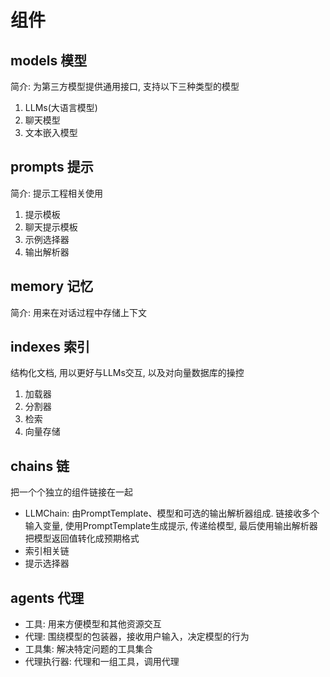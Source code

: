 # 组件
## models 模型
简介: 为第三方模型提供通用接口, 支持以下三种类型的模型
1. LLMs(大语言模型)
2. 聊天模型
3. 文本嵌入模型
## prompts 提示
简介: 提示工程相关使用
1. 提示模板
2. 聊天提示模板
3. 示例选择器
4. 输出解析器
## memory 记忆
简介: 用来在对话过程中存储上下文
## indexes 索引
结构化文档, 用以更好与LLMs交互, 以及对向量数据库的操控
1. 加载器
2. 分割器
3. 检索
4. 向量存储
## chains 链
把一个个独立的组件链接在一起
- LLMChain: 由PromptTemplate、模型和可选的输出解析器组成. 链接收多个输入变量, 使用PromptTemplate生成提示, 传递给模型, 最后使用输出解析器把模型返回值转化成预期格式
- 索引相关链
- 提示选择器

## agents 代理
- 工具: 用来方便模型和其他资源交互
- 代理: 围绕模型的包装器，接收用户输入，决定模型的行为
- 工具集: 解决特定问题的工具集合
- 代理执行器: 代理和一组工具，调用代理

